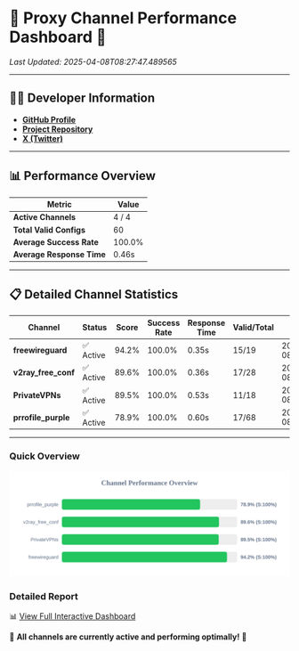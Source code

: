 # 🌟 Proxy Channel Performance Dashboard 🌟

_Last Updated: 2025-04-08T08:27:47.489565_

---

## 👩‍💻 Developer Information

- **[GitHub Profile](https://github.com/4n0nymou3)**  
- **[Project Repository](https://github.com/4n0nymou3/multi-proxy-config-fetcher)**  
- **[X (Twitter)](https://x.com/4n0nymou3)**  

---

## 📊 Performance Overview

| Metric                | Value       |
|-----------------------|-------------|
| **Active Channels**   | 4 / 4       |
| **Total Valid Configs** | 60          |
| **Average Success Rate** | 100.0%      |
| **Average Response Time** | 0.46s       |

---

## 📋 Detailed Channel Statistics

| Channel          | Status     | Score  | Success Rate | Response Time | Valid/Total | Last Success               |
|------------------|------------|--------|--------------|---------------|-------------|----------------------------|
| **freewireguard**  | ✅ Active  | 94.2%  | 100.0% | 0.35s         | 15/19       | 2025-04-08T08:27:47.487719 |
| **v2ray_free_conf**  | ✅ Active  | 89.6%  | 100.0% | 0.36s         | 17/28       | 2025-04-08T08:27:46.555690 |
| **PrivateVPNs**  | ✅ Active  | 89.5%  | 100.0% | 0.53s         | 11/18       | 2025-04-08T08:27:47.113722 |
| **prrofile_purple**  | ✅ Active  | 78.9%  | 100.0% | 0.60s         | 17/68       | 2025-04-08T08:27:46.157204 |

---

### Quick Overview
<div align="center">
  <a href="https://raw.githubusercontent.com/nullluser/NullRepo/refs/heads/main/assets/channel_stats_chart.svg">
    <img src="https://raw.githubusercontent.com/nullluser/NullRepo/refs/heads/main/assets/channel_stats_chart.svg" alt="Source Performance Statistics" width="800">
  </a>
</div>

### Detailed Report
📊 [View Full Interactive Dashboard](https://htmlpreview.github.io/?https://github.com/nullluser/NullRepo/blob/main/assets/performance_report.html)

🎉 **All channels are currently active and performing optimally!** 🎉
